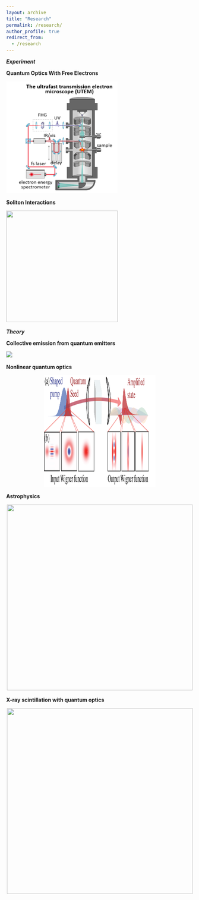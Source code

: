 ```yaml
---
layout: archive
title: "Research"
permalink: /research/
author_profile: true
redirect_from:
  - /research
--- 
```

***Experiment***

**Quantum Optics With Free Electrons**
<p align="left">
  <img src='/images/UTEM.png' width="300" height="300">
</p>

**Soliton Interactions**
<p align="left">
  <img src='/images/soliton_concept.png' width="300" height="300">
</p>

***Theory***

**Collective emission from quantum emitters**
<p align="left">
  <img src='/images/Figure 1.png'>
</p>

**Nonlinear quantum optics**
<p align="center">
  <img src='/images/Figure 1 squeezing paper.png' width="300" height="300">
</p>

**Astrophysics**
<p align="center">
  <img src='/images/clump.png' width="500" height="500">
</p>

**X-ray scintillation with quantum optics**
<p align="center">
  <img src='/images/xray.png' width="500" height="500">
</p>

